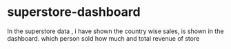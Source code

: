 # superstore-dashboard
In the superstore data , i have shown the country wise sales, is shown in the dashboard. which person sold how much and total revenue of store 

